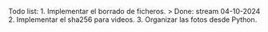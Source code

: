 Todo list:
    1. Implementar el borrado de ficheros. > Done: stream 04-10-2024
    2. Implementar el sha256 para videos.
    3. Organizar las fotos desde Python.


